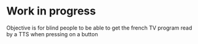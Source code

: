 

# Work in progress
Objective is for blind people to be able to get the french TV program read by a TTS when pressing on a button


